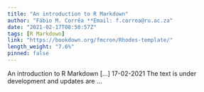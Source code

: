 ```yaml
---
title: "An introduction to R Markdown"
author: "Fábio M. Corrêa **Email: f.correa@ru.ac.za"
date: "2021-02-17T08:50:57Z"
tags: [R Markdown]
link: "https://bookdown.org/fmcron/Rhodes-template/"
length_weight: "7.6%"
pinned: false
---
```


An introduction to R Markdown [...] 17-02-2021 The text is under development and updates are ...
